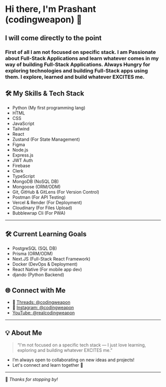 # Hi there, I'm Prashant (codingweapon) 👋

## I will come directly to the point
### First of all I am not focused on specific stack. I am Passionate about Full-Stack Applications and learn whatever comes in my way of building Full-Stack Applications. Always Hungry for exploring technologies and building Full-Stack apps using them. I explore, learned and build whatever EXCITES me.

## 🛠️ My Skills & Tech Stack

- Python (My first programming lang)
- HTML
- CSS
- JavaScript
- Tailwind
- React
- Zustand (For State Management)
- Figma 
- Node.js 
- Express.js
- JWT Auth
- Firebase
- Clerk
- TypeScript
- MongoDB (NoSQL DB)
- Mongoose (ORM/ODM)
- Git, GitHub & GitLens (For Version Control)
- Postman (For API Testing)
- Vercel & Render (For Deployment)
- Cloudinary (For Files Upload)
- Bubblewrap Cli (For PWA)

---

## 🛠️ Current Learning Goals

- PostgreSQL (SQL DB)
- Prisma (ORM/ODM)
- Next.JS (Full-Stack React Framework) 
- Docker (DevOps & Deployment)
- React Native (For mobile app dev)
- djando (Python Backend)


## 🌐 Connect with Me

- 🧵 [Threads: @codingweapon](https://www.threads.net/codingweapon)
- 📸 [Instagram: @codingweapon](https://www.instagram.com/codingweapon)
-    [YouTube: @realcodingweapon](https://www.youtube.com/@realcodingweapon)

---

## 💡 About Me

> “I'm not focused on a specific tech stack — I just love learning, exploring and building whatever EXCITES me.”

- I’m always open to collaborating on new ideas and projects!
- Let's connect and learn together 🚀

---

🌟 _Thanks for stopping by!_
